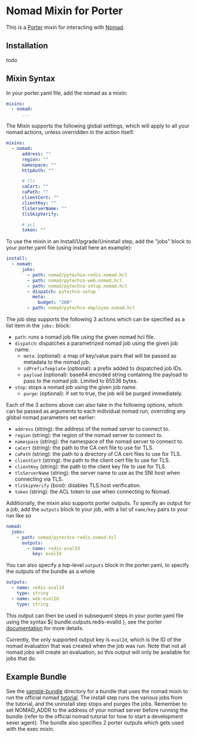 # Nomad Mixin for Porter

This is a [Porter](https://porter.sh) mixin for interacting with [Nomad](https://www.nomadproject.io/).

## Installation

todo

## Mixin Syntax

In your porter.yaml file, add the nomad as a mixin:

```yaml
mixins:
  - nomad:
      ...
```

The Mixin supports the following global settings, which will apply to all your nomad actions, unless overridden in the action
itself:

```yaml
mixins:
  - nomad:
      address: ""
      region: ""
      namespace: ""
      httpAuth: ""

      # tls
      caCert: ""
      caPath: ""
      clientCert: ""
      clientKey: ""
      tlsServerName: ""
      tlsSkipVerify:

      # acl
      token: ""
```

To use the mixin in an Install/Upgrade/Uninstall step, add the "jobs" block to your porter.yaml file (using install here
an example):

```yaml
install:
  - nomad:
      jobs:
        - path: nomad/pytechco-redis.nomad.hcl
        - path: nomad/pytechco-web.nomad.hcl
        - path: nomad/pytechco-setup.nomad.hcl
        - dispatch: pytechco-setup
          meta:
            budget: "200"
        - path: nomad/pytechco-employee.nomad.hcl
```

The job step supports the following 3 actions which can be specified as a list item in the `jobs:` block:

- `path`: runs a nomad job file using the given nomad hcl file.
- `dispatch`: dispatches a parametrized nomad job using the given job name.
    - `meta`: (optional): a map of key/value pairs that will be passed as metadata to the nomad job.
    - `idPrefixTemplate` (optional): a prefix added to dispatched job IDs.
    - `payload` (optional): base64 encoded string containng the payload to pass to the nomad job. Limited to 65536 bytes.
- `stop`: stops a nomad job using the given job name.
    - `purge`: (optional): if set to true, the job will be purged immediately.

Each of the 3 actions above can also take in the following options, which can be passed as arguments to each individual
nomad run, overriding any global nomad parameters set earlier:

- `address` (string): the address of the nomad server to connect to.
- `region` (string): the region of the nomad server to connect to.
- `namespace` (string): the namespace of the nomad server to connect to.
- `caCert` (string): the path to the CA cert file to use for TLS.
- `caPath` (string): the path to a directory of CA cert files to use for TLS.
- `clientCert` (string): the path to the client cert file to use for TLS.
- `clientKey` (string): the path to the client key file to use for TLS.
- `tlsServerName` (string): the server name to use as the SNI host when connecting via TLS.
- `tlsSkipVerify` (bool): disables TLS host verification.
- `token` (string): the ACL token to use when connecting to Nomad.

Additionally, the mixin also supports porter outputs. To specify an output for a job, add the `outputs` block to your job, with a
list of `name/key` pairs to your run like so

```yaml
nomad:
  jobs:
    - path: nomad/pytechco-redis.nomad.hcl
      outputs:
        - name: redis-evalId 
          key: evalId
```

You can also specify a top-level `outputs` block in the porter.yaml, to specify the outputs of the bundle as a whole

```yaml
outputs:
  - name: redis-evalId
    type: string
  - name: web-evalId
    type: string
```

This output can then be used in subsequent steps in your porter.yaml file using the syntax ${  bundle.outputs.redis-evalId }, see 
the porter [documentation](https://porter.sh/wiring/#wiring-outputs) for more details.

Currently, the only supported output key is `evalId`, which is the ID of the nomad evaluation that was created when the job was run. 
Note that not all nomad jobs will create an evaluation, so this output will only be available for jobs that do.

## Example Bundle

See the [sample-bundle](./sample-bundle) directory for a bundle that uses the nomad mixin to run the official
nomad [tutorial](https://developer.hashicorp.com/nomad/tutorials/get-started/gs-deploy-job).
The install step runs the various jobs from the tutorial, and the uninstall step stops and purges the jobs. Remember to
set NOMAD_ADDR to the address of your nomad server before running the bundle (refer to the official nomad tutorial for 
how to start a development sever agent). The bundle also specifies 2 porter outputs which gets used with the exec mixin.
